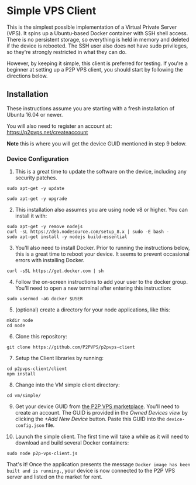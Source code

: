# Simple VPS Client
This is the simplest possible implementation of a Virtual Private Server (VPS). It spins up
a Ubuntu-based Docker container with SSH shell access. There is no persistent storage,
so everything is held in memory and deleted if the device is rebooted. The SSH user also
does not have sudo privileges, so they're strongly restricted in what they can do.

However, by keeping it simple, this client is preferred for testing. If you're a beginner at
setting up a P2P VPS client, you should start by following the directions below.


## Installation
These instructions assume you are starting with a fresh installation of Ubuntu 16.04 or newer.

You will also need to register an account at: https://p2pvps.net/createaccount

**Note** this is where you will get the device GUID mentioned in step 9 below.


### Device Configuration

1. This is a great time to update the software on the device, including any security patches.
```
sudo apt-get -y update

sudo apt-get -y upgrade
```

2. This installation also assumes you are using node v8 or higher. You can install it with:
```
sudo apt-get -y remove nodejs
curl -sL https://deb.nodesource.com/setup_8.x | sudo -E bash -
sudo apt-get install -y nodejs build-essential
```

3. You'll also need to install Docker. Prior to running the instructions below,
this is a great time to reboot your device. It seems to prevent occasional errors
with installing Docker.

`curl -sSL https://get.docker.com | sh`

4. Follow the on-screen instructions to add your user to the docker group.
You'll need to open a new terminal after entering this instruction:

`sudo usermod -aG docker $USER`

5. (optional) create a directory for your node applications, like this:
```
mkdir node
cd node
```

6. Clone this repository:

`git clone https://github.com/P2PVPS/p2pvps-client`

7. Setup the Client libraries by running:
```
cd p2pvps-client/client
npm install
```

8. Change into the VM simple client directory:

`cd vm/simple/`

9. Get your device GUID from [the P2P VPS marketplace](http://p2pvps.net). You'll need to create an account. The GUID is provided in
the *Owned Devices view* by clicking the *+Add New Device* button. Paste this GUID into the `device-config.json` file.

10. Launch the simple client. The first time will take a while as it will need to download and
build several Docker containers:

`sudo node p2p-vps-client.js`

That's it! Once the application presents the message `Docker image has been built and is running.`,
your device is now connected to the P2P VPS server and listed on the market for rent.

